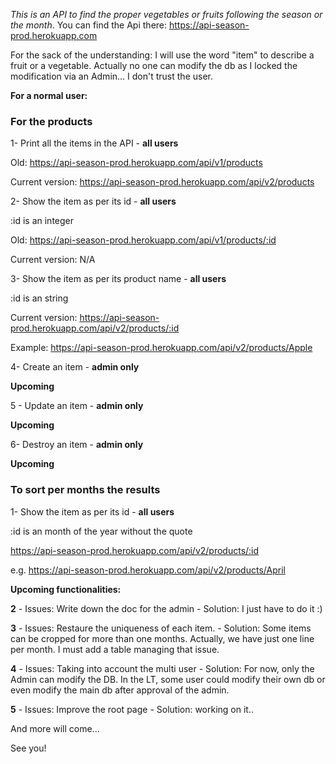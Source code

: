 *This is an API to find the proper vegetables or fruits following the season or the month*. You can find the Api there: https://api-season-prod.herokuapp.com

For the sack of the understanding: I will use the word "item" to describe a fruit or a vegetable.
Actually no one can modify the db as I locked the modification via an Admin... I don't trust the user.

__For a normal user:__

### For the products
1- Print all the items in the API - **all users**

  Old: https://api-season-prod.herokuapp.com/api/v1/products 
  
  Current version: https://api-season-prod.herokuapp.com/api/v2/products

2- Show the item as per its id - **all users**

  :id is an integer

  Old: https://api-season-prod.herokuapp.com/api/v1/products/:id 
  
  Current version: N/A
  
 
 3- Show the item as per its product name - **all users**

  :id is an string


  Current version: https://api-season-prod.herokuapp.com/api/v2/products/:id
  
  Example: https://api-season-prod.herokuapp.com/api/v2/products/Apple
  
 4- Create an item - **admin only**
 
  **Upcoming** 
 
 5 - Update an item - **admin only**
  
  **Upcoming** 
  
 6- Destroy an item - **admin only**
 
  **Upcoming** 
 
 ### To sort per months the results
1- Show the item as per its id - **all users**

  :id is an month of the year without the quote
  
   https://api-season-prod.herokuapp.com/api/v2/products/:id
  
  e.g. https://api-season-prod.herokuapp.com/api/v2/products/April
  
  
  __Upcoming functionalities:__
  
  
   
  **2** - Issues: Write down the doc for the admin
    - Solution: I just have to do it :)
  
  **3** - Issues: Restaure the uniqueness of each item. 
    - Solution: Some items can be cropped for more than one months. Actually, we have just one line per month. I must add a table managing that issue.
  
  **4** - Issues: Taking into account the multi user
    - Solution: For now, only the Admin can modify the DB. In the LT, some user could modify their own db or even modify the main db after approval of the admin.
    
  **5** - Issues: Improve the root page
    - Solution: working on it..
    
  And more will come...
  
  See you!


